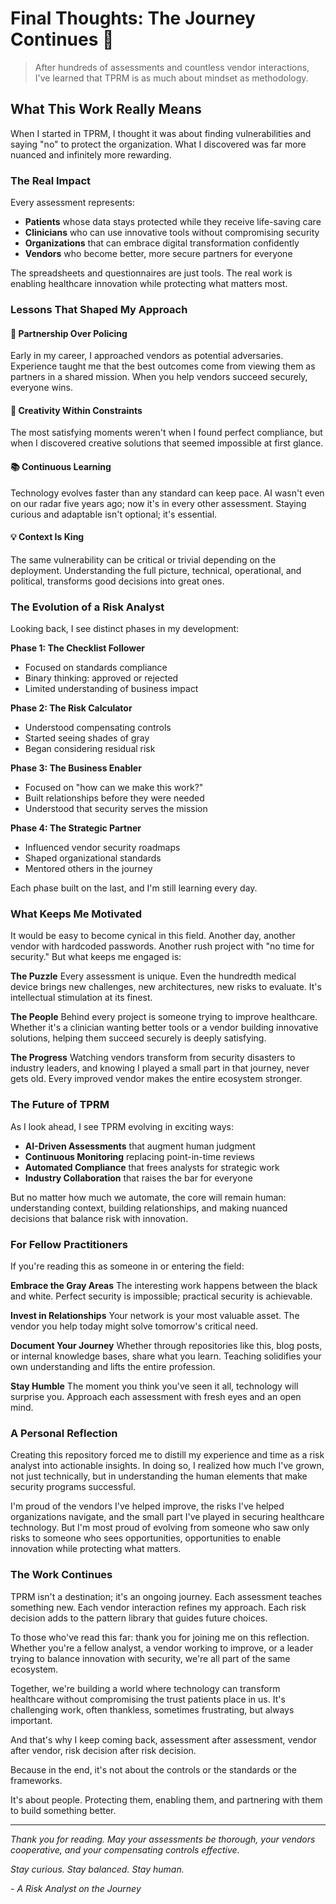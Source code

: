 # Final Thoughts: The Journey Continues 🎯

> After hundreds of assessments and countless vendor interactions, I've learned that TPRM is as much about mindset as methodology.

## What This Work Really Means

When I started in TPRM, I thought it was about finding vulnerabilities and saying "no" to protect the organization. What I discovered was far more nuanced and infinitely more rewarding.

### The Real Impact

Every assessment represents:
- **Patients** whose data stays protected while they receive life-saving care
- **Clinicians** who can use innovative tools without compromising security
- **Organizations** that can embrace digital transformation confidently
- **Vendors** who become better, more secure partners for everyone

The spreadsheets and questionnaires are just tools. The real work is enabling healthcare innovation while protecting what matters most.

### Lessons That Shaped My Approach

#### 🤝 Partnership Over Policing
Early in my career, I approached vendors as potential adversaries. Experience taught me that the best outcomes come from viewing them as partners in a shared mission. When you help vendors succeed securely, everyone wins.

#### 🎨 Creativity Within Constraints
The most satisfying moments weren't when I found perfect compliance, but when I discovered creative solutions that seemed impossible at first glance. 

#### 📚 Continuous Learning
Technology evolves faster than any standard can keep pace. AI wasn't even on our radar five years ago; now it's in every other assessment. Staying curious and adaptable isn't optional; it's essential.

#### 💡 Context Is King
The same vulnerability can be critical or trivial depending on the deployment. Understanding the full picture, technical, operational, and political, transforms good decisions into great ones.

### The Evolution of a Risk Analyst

Looking back, I see distinct phases in my development:

**Phase 1: The Checklist Follower**
- Focused on standards compliance
- Binary thinking: approved or rejected
- Limited understanding of business impact

**Phase 2: The Risk Calculator**
- Understood compensating controls
- Started seeing shades of gray
- Began considering residual risk

**Phase 3: The Business Enabler**
- Focused on "how can we make this work?"
- Built relationships before they were needed
- Understood that security serves the mission

**Phase 4: The Strategic Partner**
- Influenced vendor security roadmaps
- Shaped organizational standards
- Mentored others in the journey

Each phase built on the last, and I'm still learning every day.

### What Keeps Me Motivated

It would be easy to become cynical in this field. Another day, another vendor with hardcoded passwords. Another rush project with "no time for security." But what keeps me engaged is:

**The Puzzle**
Every assessment is unique. Even the hundredth medical device brings new challenges, new architectures, new risks to evaluate. It's intellectual stimulation at its finest.

**The People**
Behind every project is someone trying to improve healthcare. Whether it's a clinician wanting better tools or a vendor building innovative solutions, helping them succeed securely is deeply satisfying.

**The Progress**
Watching vendors transform from security disasters to industry leaders, and knowing I played a small part in that journey, never gets old. Every improved vendor makes the entire ecosystem stronger.

### The Future of TPRM

As I look ahead, I see TPRM evolving in exciting ways:

- **AI-Driven Assessments** that augment human judgment
- **Continuous Monitoring** replacing point-in-time reviews
- **Automated Compliance** that frees analysts for strategic work
- **Industry Collaboration** that raises the bar for everyone

But no matter how much we automate, the core will remain human: understanding context, building relationships, and making nuanced decisions that balance risk with innovation.

### For Fellow Practitioners

If you're reading this as someone in or entering the field:

**Embrace the Gray Areas**
The interesting work happens between the black and white. Perfect security is impossible; practical security is achievable.

**Invest in Relationships**
Your network is your most valuable asset. The vendor you help today might solve tomorrow's critical need.

**Document Your Journey**
Whether through repositories like this, blog posts, or internal knowledge bases, share what you learn. Teaching solidifies your own understanding and lifts the entire profession.

**Stay Humble**
The moment you think you've seen it all, technology will surprise you. Approach each assessment with fresh eyes and an open mind.

### A Personal Reflection

Creating this repository forced me to distill my experience and time as a risk analyst into actionable insights. In doing so, I realized how much I've grown, not just technically, but in understanding the human elements that make security programs successful.

I'm proud of the vendors I've helped improve, the risks I've helped organizations navigate, and the small part I've played in securing healthcare technology. But I'm most proud of evolving from someone who saw only risks to someone who sees opportunities, opportunities to enable innovation while protecting what matters.

### The Work Continues

TPRM isn't a destination; it's an ongoing journey. Each assessment teaches something new. Each vendor interaction refines my approach. Each risk decision adds to the pattern library that guides future choices.

To those who've read this far: thank you for joining me on this reflection. Whether you're a fellow analyst, a vendor working to improve, or a leader trying to balance innovation with security, we're all part of the same ecosystem.

Together, we're building a world where technology can transform healthcare without compromising the trust patients place in us. It's challenging work, often thankless, sometimes frustrating, but always important.

And that's why I keep coming back, assessment after assessment, vendor after vendor, risk decision after risk decision.

Because in the end, it's not about the controls or the standards or the frameworks.

It's about people. Protecting them, enabling them, and partnering with them to build something better.

---

*Thank you for reading. May your assessments be thorough, your vendors cooperative, and your compensating controls effective.*

*Stay curious. Stay balanced. Stay human.*

*- A Risk Analyst on the Journey*
